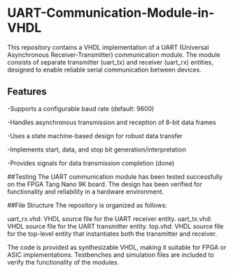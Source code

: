 # UART-Communication-Module-in-VHDL
This repository contains a VHDL implementation of a UART (Universal Asynchronous Receiver-Transmitter) communication module. The module consists of separate transmitter (uart_tx) and receiver (uart_rx) entities, designed to enable reliable serial communication between devices.

## Features

-Supports a configurable baud rate (default: 9600)

-Handles asynchronous transmission and reception of 8-bit data frames

-Uses a state machine-based design for robust data transfer

-Implements start, data, and stop bit generation/interpretation

-Provides signals for data transmission completion (done)

##Testing
The UART communication module has been tested successfully on the FPGA Tang Nano 9K board. The design has been verified for functionality and reliability in a hardware environment.

##File Structure
The repository is organized as follows:

uart_rx.vhd: VHDL source file for the UART receiver entity.
uart_tx.vhd: VHDL source file for the UART transmitter entity.
top.vhd: VHDL source file for the top-level entity that instantiates both the transmitter and receiver.

The code is provided as synthesizable VHDL, making it suitable for FPGA or ASIC implementations. Testbenches and simulation files are included to verify the functionality of the modules.


